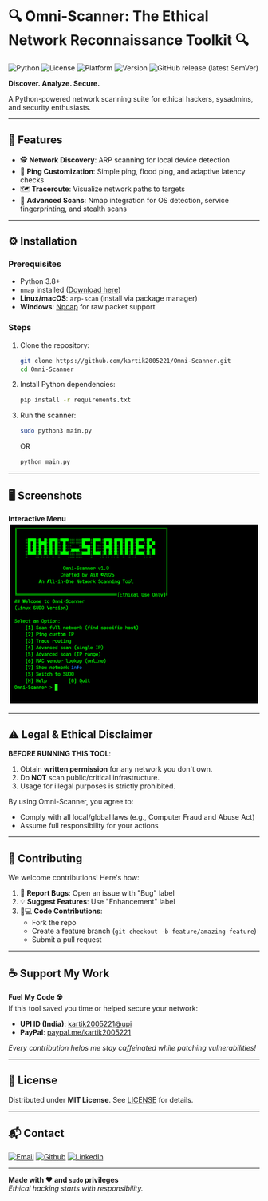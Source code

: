 # 🔍 Omni-Scanner: The Ethical Network Reconnaissance Toolkit 🔍

![Python](https://img.shields.io/badge/Python-3.8%2B-blue?logo=python)
![License](https://img.shields.io/badge/License-MIT-green)
![Platform](https://img.shields.io/badge/Platform-Linux%20%20%7C%20Windows-lightgrey)
![Version](https://img.shields.io/badge/Version-1.0-orange?label=Version%20(readme))
![GitHub release (latest SemVer)](https://img.shields.io/github/v/release/kartik2005221/omni-scanner?label=Version%20(github)&sort=semver)

**Discover. Analyze. Secure.**

A Python-powered network scanning suite for ethical hackers, sysadmins, and security enthusiasts.

---

## 🚀 Features

- 🕵️ **Network Discovery**: ARP scanning for local device detection
- 📡 **Ping Customization**: Simple ping, flood ping, and adaptive latency checks
- 🗺️ **Traceroute**: Visualize network paths to targets
- 🔦 **Advanced Scans**: Nmap integration for OS detection, service fingerprinting, and stealth scans

---

## ⚙️ Installation

### Prerequisites

- Python 3.8+
- `nmap` installed ([Download here](https://nmap.org/download.html))
- **Linux/macOS**: `arp-scan` (install via package manager)
- **Windows**: [Npcap](https://npcap.com/) for raw packet support

### Steps

1. Clone the repository:
   ```bash
   git clone https://github.com/kartik2005221/Omni-Scanner.git
   cd Omni-Scanner
   ```

2. Install Python dependencies:
   ```bash
   pip install -r requirements.txt
   ```

3. Run the scanner:
   ```bash
   sudo python3 main.py
   ```
   OR
   ```bash
   python main.py
   ```

---

## 🖥️ Screenshots

**Interactive Menu**  
![Menu Demo](/Medias/screenshot.png)

---

## ⚠️ Legal & Ethical Disclaimer

**BEFORE RUNNING THIS TOOL**:

1. Obtain **written permission** for any network you don't own.
2. Do **NOT** scan public/critical infrastructure.
3. Usage for illegal purposes is strictly prohibited.

By using Omni-Scanner, you agree to:

- Comply with all local/global laws (e.g., Computer Fraud and Abuse Act)
- Assume full responsibility for your actions

---

## 🤝 Contributing

We welcome contributions! Here's how:

1. 🐛 **Report Bugs**: Open an issue with "Bug" label
2. 💡 **Suggest Features**: Use "Enhancement" label
3. 👩💻 **Code Contributions**:
    - Fork the repo
    - Create a feature branch (`git checkout -b feature/amazing-feature`)
    - Submit a pull request

---

## ☕ Support My Work

**Fuel My Code ☢️**  
If this tool saved you time or helped secure your network:

- **UPI ID (India)**: [kartik2005221@upi](/Medias/QR_1744889718.png)
- **PayPal**: [paypal.me/kartik2005221](https://paypal.me/kartik2005221)

*Every contribution helps me stay caffeinated while patching vulnerabilities!*

---

## 📜 License

Distributed under **MIT License**. See [LICENSE](LICENSE) for details.

---

## 📬 Contact

[![Email](https://img.shields.io/badge/proton%20mail-6D4AFF?style=for-the-badge&logo=protonmail&logoColor=white)](mailto:kartik2005221@proton.me) [![Github](https://img.shields.io/badge/GitHub-100000?style=for-the-badge&logo=github&logoColor=white)](https://github.com/kartik2005221) [![LinkedIn](https://img.shields.io/badge/LinkedIn-0077B5?style=for-the-badge&logo=linkedin&logoColor=white)](https://www.linkedin.com/in/kartik2005221/)

---

**Made with ❤️ and `sudo` privileges**  
*Ethical hacking starts with responsibility.*
